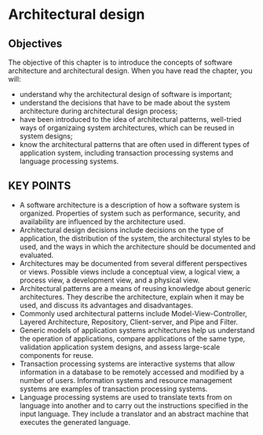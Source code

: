 # Architectural design

## Objectives

The objective of this chapter is to introduce the concepts of software architecture and architectural design. When you have read the chapter, you will:

- understand why the architectural design of software is important;
- understand the decisions that have to be made about the system architecture during architectural design process;
- have been introduced to the idea of architectural patterns, well-tried ways of organizaing system architectures, which can be reused in system designs;
- know the architectural patterns that are often used in different types of application system, including transaction processing systems and language processing systems.

## KEY POINTS

- A software architecture is a description of how a software system is organized. Properties of system such as performance, security, and availability are influenced by the architecture used.
- Architectural design decisions include decisions on the type of application, the distribution of the system, the architectural styles to be used, and the ways in which the architecture should be documented and evaluated.
- Architectures may be documented from several different perspectives or views. Possible views include a conceptual view, a logical view, a process view, a development view, and a physical view.
- Architectural patterns are a means of reusing knowledge about generic architectures. They describe the architecture, explain when it may be used, and discuss its advantages and disadvantages.
- Commonly used architectural patterns include Model-View-Controller, Layered Architecture, Repository, Client-server, and Pipe and Filter.
- Generic models of application systems architectures help us understand the operation of applications, compare applications of the same type, validation application system designs, and assess large-scale components for reuse.
- Transaction processing systems are interactive systems that allow information in a database to be remotely accessed and modified by a number of users. Information systems and resource management systems are examples of transaction processing systems.
- Language processing systems are used to translate texts from on language into another and to carry out the instructions specified in the input language. They include a translator and an abstract machine that executes the generated language.